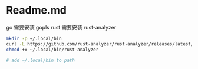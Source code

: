 # Readme.md 

go 需要安装 gopls
rust 需要安装 rust-analyzer
```bash
mkdir -p ~/.local/bin
curl -L https://github.com/rust-analyzer/rust-analyzer/releases/latest/download/rust-analyzer-x86_64-unknown-linux-gnu.gz | gunzip -c - > ~/.local/bin/rust-analyzer
chmod +x ~/.local/bin/rust-analyzer

# add ~/.local/bin to path
```

